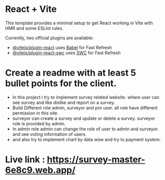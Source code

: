 # React + Vite

This template provides a minimal setup to get React working in Vite with HMR and some ESLint rules.

Currently, two official plugins are available:

- [@vitejs/plugin-react](https://github.com/vitejs/vite-plugin-react/blob/main/packages/plugin-react/README.md) uses [Babel](https://babeljs.io/) for Fast Refresh
- [@vitejs/plugin-react-swc](https://github.com/vitejs/vite-plugin-react-swc) uses [SWC](https://swc.rs/) for Fast Refresh


# Create a readme with at least 5 bullet points for the client.
- In this project i try to implement survey related website. where user can see survey and like dislike and report on a survey.
- Build Different role admin, surveyor and pro user. all role have different permission in this site.
- surveyor can create a survey and update or delete a survey. surveyor role is provided by admin.
- In admin role admin can change the role of user to admin and surveyor. and see voting information of users.
- and also try to implement chart by data wise and try to payment system.


# Live link : https://survey-master-6e8c9.web.app/
